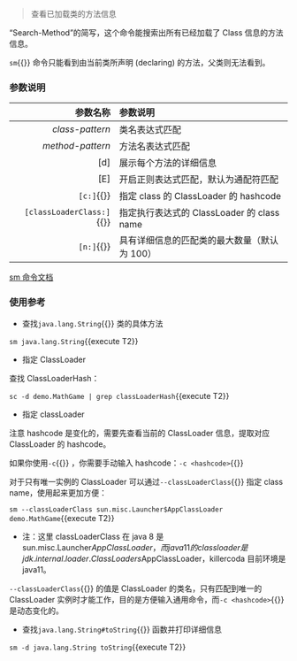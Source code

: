 > 查看已加载类的方法信息

“Search-Method”的简写，这个命令能搜索出所有已经加载了 Class 信息的方法信息。

`sm`{{}} 命令只能看到由当前类所声明 (declaring) 的方法，父类则无法看到。

### 参数说明

|                  参数名称 | 参数说明                                     |
| ------------------------: | :------------------------------------------- |
|           _class-pattern_ | 类名表达式匹配                               |
|          _method-pattern_ | 方法名表达式匹配                             |
|                       [d] | 展示每个方法的详细信息                       |
|                       [E] | 开启正则表达式匹配，默认为通配符匹配         |
|                `[c:]`{{}} | 指定 class 的 ClassLoader 的 hashcode        |
| `[classLoaderClass:]`{{}} | 指定执行表达式的 ClassLoader 的 class name   |
|                `[n:]`{{}} | 具有详细信息的匹配类的最大数量（默认为 100） |

[sm 命令文档](https://arthas.aliyun.com/doc/sm.html)

### 使用参考

- 查找`java.lang.String`{{}} 类的具体方法

`sm java.lang.String`{{execute T2}}

- 指定 ClassLoader

查找 ClassLoaderHash：

`sc -d demo.MathGame | grep classLoaderHash`{{execute T2}}

- 指定 classLoader

注意 hashcode 是变化的，需要先查看当前的 ClassLoader 信息，提取对应 ClassLoader 的 hashcode。

如果你使用`-c`{{}} ，你需要手动输入 hashcode：`-c <hashcode>`{{}}

对于只有唯一实例的 ClassLoader 可以通过`--classLoaderClass`{{}} 指定 class name，使用起来更加方便：

`sm --classLoaderClass sun.misc.Launcher$AppClassLoader demo.MathGame`{{execute T2}}

- 注：这里 classLoaderClass 在 java 8 是 sun.misc.Launcher$AppClassLoader，而 java 11 的 classloader 是 jdk.internal.loader.ClassLoaders$AppClassLoader，killercoda 目前环境是 java11。

`--classLoaderClass`{{}} 的值是 ClassLoader 的类名，只有匹配到唯一的 ClassLoader 实例时才能工作，目的是方便输入通用命令，而`-c <hashcode>`{{}} 是动态变化的。

- 查找`java.lang.String#toString`{{}} 函数并打印详细信息

`sm -d java.lang.String toString`{{execute T2}}
